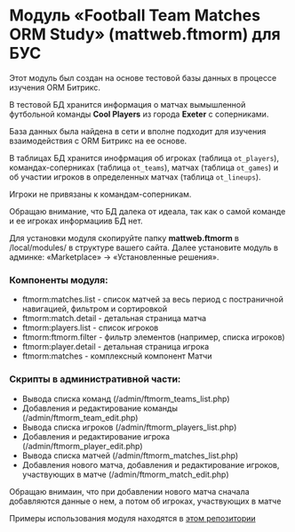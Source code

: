 # Модуль «Football Team Matches ORM Study» (mattweb.ftmorm) для БУС
<p>Этот модуль был создан на основе тестовой базы данных в процессе изучения ORM Битрикс.</p>
<p>В тестовой БД хранится информация о матчах вымышленной футбольной команды <b>Cool Players</b> из города <b>Exeter</b> с соперниками.</p>
<p>База данных была найдена в сети и вполне подходит для изучения взаимодействия с ORM Битрикс на ее основе.</p>

<p>В таблицах БД хранится инофрмация об игроках (таблица <code>ot_players</code>), командах-соперниках (таблица <code>ot_teams</code>), матчах (таблица <code>ot_games</code>) и об участии игроков в определенных матчах (таблица <code>ot_lineups</code>).</p>
<p>Игроки не привязаны к командам-соперникам.</p>

<p>Обращаю внимание, что БД далека от идеала, так как о самой команде и ее игроках информациив БД нет.</p>

<p>Для установки модуля скопируйте папку <b>mattweb.ftmorm</b> в /local/modules/ в структуре вашего сайта. Далее установите модуль в админке: «Marketplace» → «Установленные решения».</p>

<h3>Компоненты модуля:</h3>
<ul>
    <li>ftmorm:matches.list - список матчей за весь период с постраничной навигацией, фильтром и сортировкой</li>
    <li>ftmorm:match.detail - детальная страница матча</li>
    <li>ftmorm:players.list - список игроков</li>
    <li>ftmorm:ftmorm.filter - фильтр элементов (например, списка игроков)</li>
    <li>ftmorm:player.detail - детальная страница игрока</li>
    <li>ftmorm:matches - комплексный компонент Матчи</li>
</ul>

<h3>Скрипты в административной части:</h3>

<ul>
    <li>Вывода списка команд (/admin/ftmorm_teams_list.php)</li>
    <li>Добавления и редактирование команды (/admin/ftmorm_team_edit.php)</li>
    <li>Вывода списка игроков (/admin/ftmorm_players_list.php)</li>
    <li>Добавления и редактирование игрока (/admin/ftmorm_player_edit.php)</li>
    <li>Вывода списка матчей (/admin/ftmorm_matches_list.php)</li>
    <li>Добавления нового матча, добавления и редактирование игроков, участвующих в матче (/admin/ftmorm_match_edit.php)</li>
</ul>

<p>Обращаю внимаин, что при добавлении нового матча <span class="required">сначала добавляются данные о нем</span>, а потом об игроках, участвующих в матче</p>
<p>Примеры использования модуля находятся в <a href="https://github.com/matth-oz/mattweb.ftmorm_examples">этом репозитории</a></p>